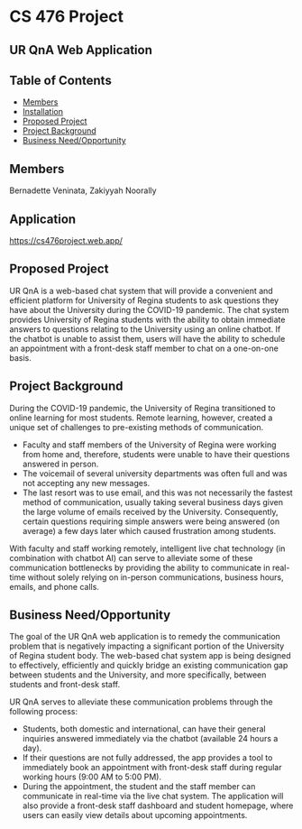 # CS 476 Project
## UR QnA Web Application

## Table of Contents
* [Members](#members)
* [Installation](#installation)
* [Proposed Project](#proposed‐project)
* [Project Background](#project‐background)
* [Business Need/Opportunity](#business‐need/opportunity)

## Members
Bernadette Veninata,
Zakiyyah Noorally

## Application
https://cs476project.web.app/

## Proposed Project
UR QnA is a web-based chat system that will provide a convenient and efficient platform for University of Regina students to ask questions they have about the University during the COVID-19 pandemic. The chat system provides University of Regina students with the ability to obtain immediate answers to questions relating to the University using an online chatbot. If the chatbot is unable to assist them, users will have the ability to schedule an appointment with a front-desk staff member to chat on a one-on-one basis. 

## Project Background
During the COVID-19 pandemic, the University of Regina transitioned to online learning for most students. Remote learning, however, created a unique set of challenges to pre-existing methods of communication. 
* Faculty and staff members of the University of Regina were working from home and, therefore, students were unable to have their questions answered in person. 
* The voicemail of several university departments was often full and was not accepting any new messages. 
* The last resort was to use email, and this was not necessarily the fastest method of communication, usually taking several business days given the large volume of emails received by the University. 
Consequently, certain questions requiring simple answers were being answered (on average) a few days later which caused frustration among students.

With faculty and staff working remotely, intelligent live chat technology (in combination with chatbot AI) can serve to alleviate some of these communication bottlenecks by providing the ability to communicate in real-time without solely relying on in-person communications, business hours, emails, and phone calls. 

## Business Need/Opportunity
The goal of the UR QnA web application is to remedy the communication problem that is negatively impacting a significant portion of the University of Regina student body. The web-based chat system app is being designed to effectively, efficiently and quickly bridge an existing communication gap between students and the University, and more specifically, between students and front-desk staff. 

UR QnA serves to alleviate these communication problems through the following process:
* Students, both domestic and international, can have their general inquiries answered immediately via the chatbot (available 24 hours a day).
* If their questions are not fully addressed, the app provides a tool to immediately book an appointment with front-desk staff during regular working hours (9:00 AM to 5:00 PM). 
* During the appointment, the student and the staff member can communicate in real-time via the live chat system. The application will also provide a front-desk staff dashboard and student homepage, where users can easily view details about upcoming appointments.




